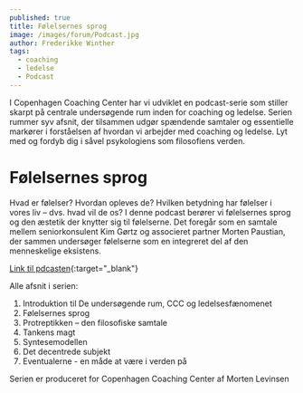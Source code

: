 ```yaml
---
published: true
title: Følelsernes sprog
image: /images/forum/Podcast.jpg
author: Frederikke Winther
tags:
  - coaching
  - ledelse
  - Podcast
---
```

I Copenhagen Coaching Center har vi udviklet en podcast-serie som stiller skarpt på centrale undersøgende rum inden for coaching og ledelse. Serien rummer syv afsnit, der tilsammen udgør spændende samtaler og essentielle markører i forståelsen af hvordan vi arbejder med coaching og ledelse. Lyt med og fordyb dig i såvel psykologiens som filosofiens verden.

# Følelsernes sprog
Hvad er følelser? Hvordan opleves de? Hvilken betydning har følelser i vores liv – dvs. hvad vil de os? I denne podcast berører vi følelsernes sprog og den æstetik der knytter sig til følelserne. Det foregår som en samtale mellem seniorkonsulent Kim Gørtz og associeret partner Morten Paustian, der sammen undersøger følelserne som en integreret del af den menneskelige eksistens.

[Link til pdcasten](https://soundcloud.com/user-167047692/folelsernes-sprog){:target="_blank"}

Alle afsnit i serien:

1.	Introduktion til De undersøgende rum, CCC og ledelsesfænomenet
2.	Følelsernes sprog
3.	Protreptikken – den filosofiske samtale 
4.	Tankens magt
5.	Syntesemodellen
6.	Det decentrede subjekt 
7.	Eventualerne - en måde at være i verden på

Serien er produceret for Copenhagen Coaching Center af Morten Levinsen
